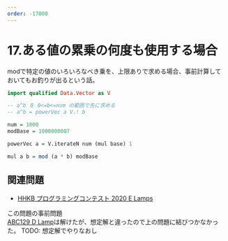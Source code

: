 ```yaml
---
order: -17000
---
```

# 17.ある値の累乗の何度も使用する場合

modで特定の値のいろいろなべき乗を、上限ありで求める場合、事前計算しておいてもお釣りが出るという話。

```haskell
import qualified Data.Vector as V

-- a^b を 0<=b<=num の範囲で先に求める
-- a^b = powerVec a V.! b

num = 1000
modBase = 1000000007

powerVec a = V.iterateN num (mul base) 1

mul a b = mod (a * b) modBase
```

## 関連問題

- [HHKB プログラミングコンテスト 2020 E Lamps](https://atcoder.jp/contests/hhkb2020/tasks/hhkb2020_e)  

この問題の事前問題  
[ABC129 D Lamp](https://atcoder.jp/contests/abc129/tasks/abc129_d)は解けたが、想定解と違ったので上の問題に結びつかなかった。
TODO: 想定解でやりなおし
